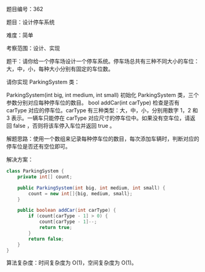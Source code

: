 题目编号：362

题目：设计停车系统

难度：简单

考察范围：设计、实现

题干：请你给一个停车场设计一个停车系统。停车场总共有三种不同大小的车位：大，中，小，每种大小分别有固定的车位数。

请你实现 ParkingSystem 类：

ParkingSystem(int big, int medium, int small) 初始化 ParkingSystem 类，三个参数分别对应每种停车位的数目。
bool addCar(int carType) 检查是否有 carType 对应的停车位。carType 有三种类型：大，中，小，分别用数字 1，2 和 3 表示。一辆车只能停在 carType 对应尺寸的停车位中。如果没有空车位，请返回 false ，否则将该车停入车位并返回 true 。

解题思路：使用一个数组来记录每种停车位的数目，每次添加车辆时，判断对应的停车位是否还有空位即可。

解决方案：

```java
class ParkingSystem {
    private int[] count;

    public ParkingSystem(int big, int medium, int small) {
        count = new int[]{big, medium, small};
    }

    public boolean addCar(int carType) {
        if (count[carType - 1] > 0) {
            count[carType - 1]--;
            return true;
        }
        return false;
    }
}
```

算法复杂度：时间复杂度为 O(1)，空间复杂度为 O(1)。